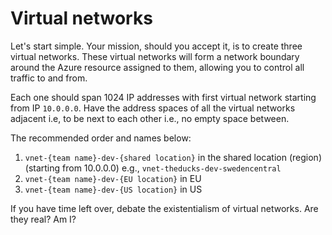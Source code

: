 # Virtual networks

Let's start simple. Your mission, should you accept it, is to create three virtual networks. These virtual networks will form a network boundary around the Azure resource assigned to them, allowing you to control all traffic to and from.

Each one should span 1024 IP addresses with first virtual network starting from IP `10.0.0.0`. Have the address spaces of all the virtual networks adjacent i.e, to be next to each other i.e., no empty space between.

The recommended order and names below:

1. `vnet-{team name}-dev-{shared location}` in the shared location (region) (starting from 10.0.0.0) e.g., `vnet-theducks-dev-swedencentral`
1. `vnet-{team name}-dev-{EU location}` in EU
1. `vnet-{team name}-dev-{US location}` in US

If you have time left over, debate the existentialism of virtual networks. Are they real? Am I?
